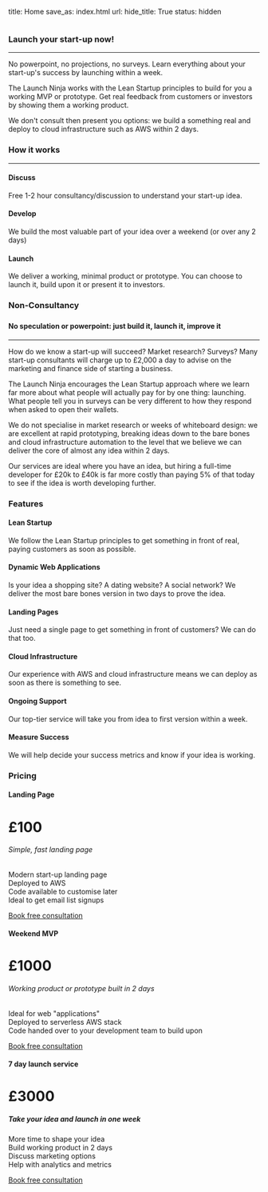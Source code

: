 title: Home
save_as: index.html
url:
hide_title: True
status: hidden

<div>
<div class="container ptb">
      <div class="row">
        <div class="col-md-4">
          <img src="/theme/img/ninja.jpg" class="img-responsive aligncenter" alt="">
        </div>
        <div class="col-md-8 centered">
          <h3>Launch your start-up now!</h3>
          <hr class="aligncenter">
	  <p>
	    No powerpoint, no projections, no surveys. Learn everything
	    about your start-up's success by launching within a week.
	  </p>
	  <p>
	    The Launch Ninja works with the Lean Startup principles
	    to build for you a working MVP or prototype. Get real feedback from
	    customers or investors by showing them a working product.
	  </p>
	  <p>
	    We don't consult then present you options: we build a something
	    real and deploy to cloud infrastructure such as AWS within 2 days.
        </div>
      </div>
</div>
</div>
<div class="container">
<div class="row centered">
<h3>How it works</h3>
<hr class="aligncenter mb">
      <div class="col-md-4">
        <div class="circle-icon">
          <div class="icon ion-chatbubbles"></div>
        </div>
        <h4 class="black">Discuss</h4>
        <p>Free 1-2 hour consultancy/discussion to understand your start-up idea.</p>
      </div>
      <div class="col-md-4">
        <div class="circle-icon">
          <div class="icon ion-beaker"></div>
</div>
<h4 class="black">Develop</h4>
        <p>We build the most valuable part of your idea over a weekend (or over any 2 days)</p>
</div>
      <div class="col-md-4">
        <div class="circle-icon">
          <div class="icon ion-jet"></div>
        </div>
        <h4 class="black">Launch</h4>
        <p>We deliver a working, minimal product or prototype. You can choose to launch it, build upon it or present it to investors.</p>
      </div>
  </div>
  </div>
<div id="y">
    <div class="container">
<div class="row">
        <div class="col-md-8 col-md-offset-2 centered">
          <h3>Non-Consultancy<h3>
<h4>No speculation or powerpoint: just build it, launch it, improve it</h4>
<hr class="aligncenter">
	    <p>How do we know a start-up will succeed? Market research? Surveys? Many start-up consultants will charge up to £2,000 a day to advise on the marketing and finance side of starting a business.</p>
	    <p>The Launch Ninja encourages the Lean Startup approach where we learn far more about what people will actually pay for by one thing: launching. What people tell you in surveys can be very different to how they respond when asked to open their wallets.</p>
<p>We do not specialise in market research or weeks of whiteboard design: we are excellent at rapid prototyping, breaking ideas down to the bare bones and cloud infrastructure automation to the level that we believe we can deliver the core of almost any idea within 2 days.</p>
<p>Our services are ideal where you have an idea, but hiring a full-time developer for £20k to £40k is far more costly than paying 5% of that today to see if the idea is worth developing further.
</div>
</div>
</div>
</div>
<div class="container ptb">
<div class="row">
      <h3 class="centered mb">Features</h3>
<div class="col-md-1 centered">
        <div class="circle-icon-sm">
          <div class="icon-sm ion-settings mt"></div>
        </div>
      </div>
      <div class="col-md-3">
        <h4 class="black">Lean Startup</h4>
        <p>We follow the Lean Startup principles to get something in front of real, paying customers as soon as possible.</p>
</div>
<div class="col-md-1 centered">
        <div class="circle-icon-sm">
<div class="icon-sm ion-gear-b mt"></div>
        </div>
      </div>
<div class="col-md-3">
        <h4 class="black">Dynamic Web Applications</h4>
        <p>Is your idea a shopping site? A dating website? A social network? We deliver the most bare bones version in two days to prove the idea.</p>
      </div>
<div class="col-md-1 centered">
<div class="circle-icon-sm">
          <div class="icon-sm ion-document mt"></div>
</div>
</div>
      <div class="col-md-3">
        <h4 class="black">Landing Pages</h4>
        <p>Just need a single page to get something in front of customers? We can do that too.</p>
</div>
      </div>
      <div class="row mt">
      <div class="col-md-1 centered">
        <div class="circle-icon-sm">
<div class="icon-sm ion-cloud mt"></div>
</div>
      </div>
      <div class="col-md-3">
  <h4 class="black">Cloud Infrastructure</h4>
<p>Our experience with AWS and cloud infrastructure means we can deploy as soon as there is something to see.</p>
</div>
      <div class="col-md-1 centered">
        <div class="circle-icon-sm">
          <div class="icon-sm ion-help-buoy mt"></div>
        </div>
      </div>
<div class="col-md-3">
<h4 class="black">Ongoing Support</h4>
        <p>Our top-tier service will take you from idea to first version within a week.</p>
      </div>
<div class="col-md-1 centered">
        <div class="circle-icon-sm">
          <div class="icon-sm ion-checkmark-round mt"></div>
        </div>
      </div>
<div class="col-md-3">
<h4 class="black">Measure Success</h4>
        <p>We will help decide your success metrics and know if your idea is working.</p>
</div>
</div>
  </div>
<div id="b">
<div class="container">
		<div class="row mt">
			<h3 class="centered mb">Pricing</h3>
      <div class="col-md-4">
	<div class="price">
	  <h4>Landing Page</h4>
	  <h1>£100</h1>
	  <h6>Simple, fast landing page</h6>
	  <p class="mt">
	    Modern start-up landing page<br>
	    Deployed to AWS<br>
	    Code available to customise later<br>
	    Ideal to get email list signups
	  </p>
	  <p class="mt"><a href="https://thelaunchninja.youcanbook.me/" class="btn btn-lg btn-trans">Book free consultation</a></p>
  </div>
</div>
<div class="col-md-4">
<div class="price">
<h4>Weekend MVP</h4>
	  <h1>£1000</h1>
	  <h6>Working product or prototype built in 2 days</h6>
	  <p class="mt">
	    Ideal for web "applications"<br>
	    Deployed to serverless AWS stack<br>
	    Code handed over to your development team to build upon
</p>
<p class="mt"><a href="https://thelaunchninja.youcanbook.me/" class="btn btn-lg btn-trans">Book free consultation</a></p>
</div>
</div>
<div class="col-md-4">
<div class="price">
<h4>7 day launch service</h4>
<h1>£3000</h1>
<h5>Take your idea and launch in one week</h5>
<p class="mt">
More time to shape your idea<br>Build working product in 2 days<br>Discuss marketing options<br>Help with analytics and metrics
</p>
<p class="mt"><a href="https://thelaunchninja.youcanbook.me/" class="btn btn-lg btn-trans">Book free consultation</a></p></div>
</div>
</div>
</div>
</div>

<script type="application/ld+json">
{
  "@context": "http://schema.org",
  "@type": "Organization",
  "url": "http://thelaunch.ninja",
  "contactPoint": [{
    "@type": "ContactPoint",
    "email": "ross@thelaunch.ninja",
    "contactType": "consultation"
   }],
   "founder": {
     "@type": "Person",
     "@id": "http://rossfenning.co.uk/#me,
	 "name": "Ross Fenning"
   }
}
</script>

